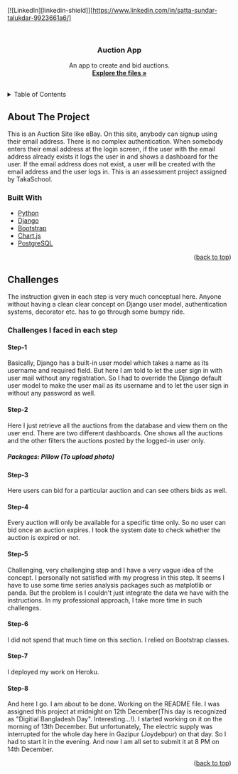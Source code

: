 <div id="top"></div>

[![LinkedIn][linkedin-shield]][https://www.linkedin.com/in/satta-sundar-talukdar-9923661a6/]



<!-- PROJECT LOGO -->
<br />
<div align="center">

  <h3 align="center">Auction App</h3>

  <p align="center">
    An app to create and bid auctions.
    <br />
    <a href=https://github.com/SST-Bappu/Auction/tree/main/auction><strong>Explore the files »</strong></a>
    <br />
    <br />
  </p>
</div>



<!-- TABLE OF CONTENTS -->
<details>
  <summary>Table of Contents</summary>
  <ol>
    <li>
      <a href="#about-the-project">About The Project</a>
      <ul>
        <li><a href="#built-with">Built With</a></li>
      </ul>
    </li>
    <li>
      <a href="#challenges">Challenges in each step</a>
  </ol>
</details>



<!-- ABOUT THE PROJECT -->
## About The Project

This is an Auction Site like eBay. On this site, anybody can signup using their email address. There is no complex authentication. When somebody enters their email address at the login screen, if the user with the email address already exists it logs the user in and shows a dashboard for the user. If the email address does not exist, a user will be created with the email address and the user logs in. 
This is an assessment project assigned by TakaSchool.







### Built With



* [Python](https://www.python.org/)
* [Django](https://www.djangoproject.com/)
* [Bootstrap](https://getbootstrap.com)
* [Chart.js](https://www.chartjs.org/)
* [PostgreSQL](https://www.postgresql.org/)

<p align="right">(<a href="#top">back to top</a>)</p>



<!-- GETTING STARTED -->
## Challenges

The instruction given in each step is very much conceptual here. Anyone without having a clean clear concept on Django user model, authentication systems, decorator etc. has to go through some bumpy ride.


### Challenges I faced in each step

#### Step-1
Basically, Django has a built-in user model which takes a name as its username and required field. But here I am told to let the user sign in with user mail without any registration. So I had to override the Django default user model to make the user mail as its username and to let the user sign in without any password as well. 

#### Step-2
Here I just retrieve all the auctions from the database and view them on the user end. There are two different dashboards. One shows all the auctions and the other filters the auctions posted by the logged-in user only.
##### Packages: Pillow (To upload photo)

#### Step-3
Here users can bid for a particular auction and can see others bids as well.

#### Step-4
Every auction will only be available for a specific time only. So no user can bid once an auction expires. I took the system date to check whether the auction is expired or not.

#### Step-5
Challenging, very challenging step and I have a very vague idea of the concept. I personally not satisfied with my progress in this step. It seems I have to use some time series analysis packages such as matplotlib or panda. But the problem is I couldn't just integrate the data we have with the instructions. In my professional approach, I take more time in such challenges.

#### Step-6
I did not spend that much time on this section. I relied on Bootstrap classes. 

#### Step-7
I deployed my work on Heroku.

#### Step-8
And here I go. I am about to be done. Working on the README file. I was assigned this project at midnight on 12th December(This day is recognized as "Digitial Bangladesh Day". Interesting...!). I started working on it on the morning of 13th December. But unfortunately, The electric supply was interrupted for the whole day here in Gazipur (Joydebpur) on that day. So I had to start it in the evening. And now I am all set to submit it at 8 PM on 14th December.

<p align="right">(<a href="#top">back to top</a>)</p>



